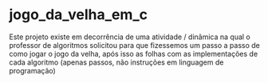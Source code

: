 # jogo_da_velha_em_c
Este projeto existe em decorrência de uma atividade / dinâmica na qual o professor de algoritmos solicitou para que fizessemos um passo a passo de como jogar o jogo da velha, após isso as folhas com as implementações de cada algoritmo (apenas passos, não instruções em linguagem de programação)

